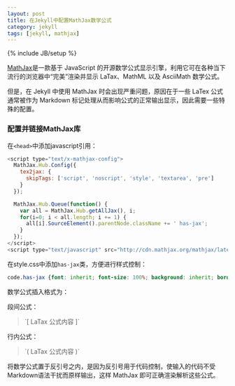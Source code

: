 ```yaml
---
layout: post
title: 在Jekyll中配置MathJax数学公式
category: jekyll
tags: [jekyll, mathjax]
---
```

{% include JB/setup %}

[MathJax](http://www.mathjax.org/)是一款基于 JavaScript 的开源数学公式显示引擎，利用它可在各种当下流行的浏览器中“完美”渲染并显示 LaTax、MathML 以及 AsciiMath 数学公式。

但是，在 Jekyll 中使用 MathJax 时会出现严重问题，原因在于一些 LaTex 公式通常被作为 Markdown 标记处理从而影响公式的正常输出显示，因此需要一些特殊的配置。

### 配置并链接MathJax库
在`<head>`中添加javascript引用：

```js
<script type="text/x-mathjax-config">
  MathJax.Hub.Config({
    tex2jax: {
      skipTags: ['script', 'noscript', 'style', 'textarea', 'pre']
    }
  });

  MathJax.Hub.Queue(function() {
    var all = MathJax.Hub.getAllJax(), i;
    for(i=0; i < all.length; i += 1) {
      all[i].SourceElement().parentNode.className += ' has-jax';
    }
  });
</script>      
<script type="text/javascript" src="http://cdn.mathjax.org/mathjax/latest/MathJax.js?config=TeX-AMS-MML_HTMLorMML"> </script>
```

在style.css中添加`has-jax`类，方便进行样式控制：

```css
code.has-jax {font: inherit; font-size: 100%; background: inherit; border: inherit;}
```

数学公式插入格式为：

段间公式：

> \`\[
> LaTax 公式内容
> \]`

行内公式：

> \`\( LaTax 公式内容 \)`

将数学公式置于反引号之内，是因为反引号用于代码控制，使输入的代码不受Markdown语法干扰而原样输出，这样 MathJax 即可正确渲染解析这些公式。
